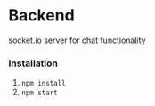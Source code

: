 # Backend
socket.io server for chat functionality

### Installation
1. `npm install`
2. `npm start`

